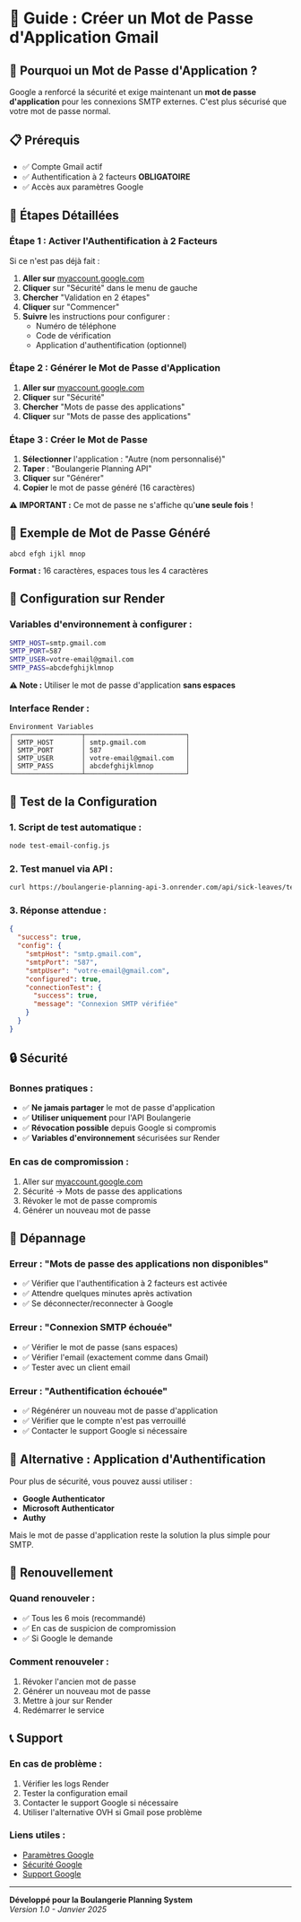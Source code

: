 # 🔐 Guide : Créer un Mot de Passe d'Application Gmail

## 🎯 **Pourquoi un Mot de Passe d'Application ?**

Google a renforcé la sécurité et exige maintenant un **mot de passe d'application** pour les connexions SMTP externes. C'est plus sécurisé que votre mot de passe normal.

## 📋 **Prérequis**

- ✅ Compte Gmail actif
- ✅ Authentification à 2 facteurs **OBLIGATOIRE**
- ✅ Accès aux paramètres Google

## 🚀 **Étapes Détaillées**

### **Étape 1 : Activer l'Authentification à 2 Facteurs**

Si ce n'est pas déjà fait :

1. **Aller sur** [myaccount.google.com](https://myaccount.google.com)
2. **Cliquer** sur "Sécurité" dans le menu de gauche
3. **Chercher** "Validation en 2 étapes"
4. **Cliquer** sur "Commencer"
5. **Suivre** les instructions pour configurer :
   - Numéro de téléphone
   - Code de vérification
   - Application d'authentification (optionnel)

### **Étape 2 : Générer le Mot de Passe d'Application**

1. **Aller sur** [myaccount.google.com](https://myaccount.google.com)
2. **Cliquer** sur "Sécurité"
3. **Chercher** "Mots de passe des applications"
4. **Cliquer** sur "Mots de passe des applications"

### **Étape 3 : Créer le Mot de Passe**

1. **Sélectionner** l'application : "Autre (nom personnalisé)"
2. **Taper** : "Boulangerie Planning API"
3. **Cliquer** sur "Générer"
4. **Copier** le mot de passe généré (16 caractères)

**⚠️ IMPORTANT :** Ce mot de passe ne s'affiche qu'**une seule fois** !

## 📝 **Exemple de Mot de Passe Généré**

```
abcd efgh ijkl mnop
```

**Format :** 16 caractères, espaces tous les 4 caractères

## 🔧 **Configuration sur Render**

### **Variables d'environnement à configurer :**

```bash
SMTP_HOST=smtp.gmail.com
SMTP_PORT=587
SMTP_USER=votre-email@gmail.com
SMTP_PASS=abcdefghijklmnop
```

**⚠️ Note :** Utiliser le mot de passe d'application **sans espaces**

### **Interface Render :**

```
Environment Variables
┌─────────────────┬─────────────────────────┐
│ SMTP_HOST       │ smtp.gmail.com          │
│ SMTP_PORT       │ 587                     │
│ SMTP_USER       │ votre-email@gmail.com   │
│ SMTP_PASS       │ abcdefghijklmnop        │
└─────────────────┴─────────────────────────┘
```

## 🧪 **Test de la Configuration**

### **1. Script de test automatique :**
```bash
node test-email-config.js
```

### **2. Test manuel via API :**
```bash
curl https://boulangerie-planning-api-3.onrender.com/api/sick-leaves/test-email
```

### **3. Réponse attendue :**
```json
{
  "success": true,
  "config": {
    "smtpHost": "smtp.gmail.com",
    "smtpPort": "587",
    "smtpUser": "votre-email@gmail.com",
    "configured": true,
    "connectionTest": {
      "success": true,
      "message": "Connexion SMTP vérifiée"
    }
  }
}
```

## 🔒 **Sécurité**

### **Bonnes pratiques :**
- ✅ **Ne jamais partager** le mot de passe d'application
- ✅ **Utiliser uniquement** pour l'API Boulangerie
- ✅ **Révocation possible** depuis Google si compromis
- ✅ **Variables d'environnement** sécurisées sur Render

### **En cas de compromission :**
1. Aller sur [myaccount.google.com](https://myaccount.google.com)
2. Sécurité → Mots de passe des applications
3. Révoker le mot de passe compromis
4. Générer un nouveau mot de passe

## 🚨 **Dépannage**

### **Erreur : "Mots de passe des applications non disponibles"**
- ✅ Vérifier que l'authentification à 2 facteurs est activée
- ✅ Attendre quelques minutes après activation
- ✅ Se déconnecter/reconnecter à Google

### **Erreur : "Connexion SMTP échouée"**
- ✅ Vérifier le mot de passe (sans espaces)
- ✅ Vérifier l'email (exactement comme dans Gmail)
- ✅ Tester avec un client email

### **Erreur : "Authentification échouée"**
- ✅ Régénérer un nouveau mot de passe d'application
- ✅ Vérifier que le compte n'est pas verrouillé
- ✅ Contacter le support Google si nécessaire

## 📱 **Alternative : Application d'Authentification**

Pour plus de sécurité, vous pouvez aussi utiliser :
- **Google Authenticator**
- **Microsoft Authenticator**
- **Authy**

Mais le mot de passe d'application reste la solution la plus simple pour SMTP.

## 🔄 **Renouvellement**

### **Quand renouveler :**
- ✅ Tous les 6 mois (recommandé)
- ✅ En cas de suspicion de compromission
- ✅ Si Google le demande

### **Comment renouveler :**
1. Révoker l'ancien mot de passe
2. Générer un nouveau mot de passe
3. Mettre à jour sur Render
4. Redémarrer le service

## 📞 **Support**

### **En cas de problème :**
1. Vérifier les logs Render
2. Tester la configuration email
3. Contacter le support Google si nécessaire
4. Utiliser l'alternative OVH si Gmail pose problème

### **Liens utiles :**
- [Paramètres Google](https://myaccount.google.com)
- [Sécurité Google](https://myaccount.google.com/security)
- [Support Google](https://support.google.com)

---

**Développé pour la Boulangerie Planning System**  
*Version 1.0 - Janvier 2025*
